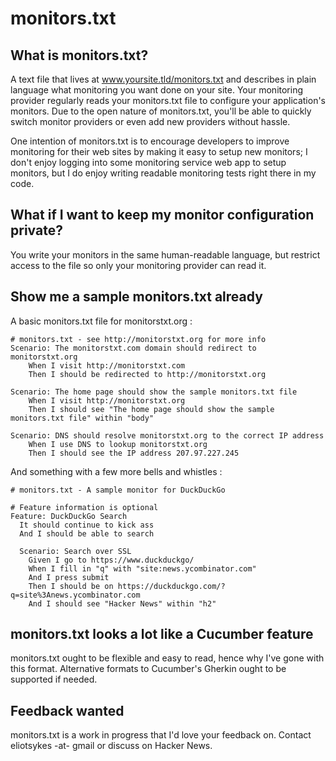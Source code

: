 # monitors.txt

## What is monitors.txt?
A text file that lives at www.yoursite.tld/monitors.txt and describes in plain language what monitoring you want done on your site.
Your monitoring provider regularly reads your monitors.txt file to configure your application's monitors. Due to the open nature of monitors.txt,
you'll be able to quickly switch monitor providers or even add new providers without hassle.

One intention of monitors.txt is to encourage developers to improve monitoring for their web sites by making it easy to setup new monitors;
I don't enjoy logging into some monitoring service web app to setup monitors, but I do enjoy writing readable monitoring tests right there in my code.

## What if I want to keep my monitor configuration private?
You write your monitors in the same human-readable language, but restrict access to the file so only your monitoring provider can read it.

## Show me a sample monitors.txt already

A basic monitors.txt file for monitorstxt.org :

	# monitors.txt - see http://monitorstxt.org for more info
	Scenario: The monitorstxt.com domain should redirect to monitorstxt.org
		When I visit http://monitorstxt.com
		Then I should be redirected to http://monitorstxt.org

	Scenario: The home page should show the sample monitors.txt file
		When I visit http://monitorstxt.org
		Then I should see "The home page should show the sample monitors.txt file" within "body"

	Scenario: DNS should resolve monitorstxt.org to the correct IP address
		When I use DNS to lookup monitorstxt.org
		Then I should see the IP address 207.97.227.245
		
And something with a few more bells and whistles :

	# monitors.txt - A sample monitor for DuckDuckGo
	
	# Feature information is optional
	Feature: DuckDuckGo Search
	  It should continue to kick ass
	  And I should be able to search

	  Scenario: Search over SSL
	    Given I go to https://www.duckduckgo/
	    When I fill in "q" with "site:news.ycombinator.com"
	    And I press submit
		Then I should be on https://duckduckgo.com/?q=site%3Anews.ycombinator.com   
		And I should see "Hacker News" within "h2"

## monitors.txt looks a lot like a Cucumber feature
monitors.txt ought to be flexible and easy to read, hence why I've gone with this format. Alternative formats to Cucumber's Gherkin ought to be supported if needed.

## Feedback wanted
monitors.txt is a work in progress that I'd love your feedback on. Contact eliotsykes -at- gmail or discuss on Hacker News.
